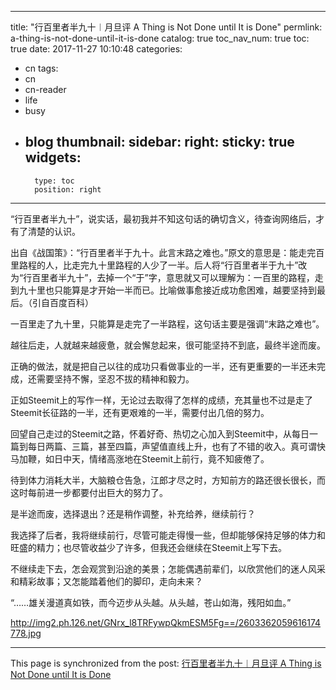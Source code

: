 
---
title: "行百里者半九十︱月旦评 A Thing is Not Done until It is Done"
permlink: a-thing-is-not-done-until-it-is-done
catalog: true
toc_nav_num: true
toc: true
date: 2017-11-27 10:10:48
categories:
- cn
tags:
- cn
- cn-reader
- life
- busy
- blog
thumbnail: 
sidebar:
    right:
        sticky: true
widgets:
    -
        type: toc
        position: right
---


“行百里者半九十”，说实话，最初我并不知这句话的确切含义，待查询网络后，才有了清楚的认识。

出自《战国策》：“行百里者半于九十。此言末路之难也。”原文的意思是：能走完百里路程的人，比走完九十里路程的人少了一半。后人将“行百里者半于九十”改为“行百里者半九十”，去掉一个“于”字，意思就又可以理解为：一百里的路程，走到九十里也只能算是才开始一半而已。比喻做事愈接近成功愈困难，越要坚持到最后。（引自百度百科）

一百里走了九十里，只能算是走完了一半路程，这句话主要是强调“末路之难也”。

越往后走，人就越来越疲惫，就会懈怠起来，很可能坚持不到底，最终半途而废。

正确的做法，就是把自己以往的成功只看做事业的一半，还有更重要的一半还未完成，还需要坚持不懈，坚忍不拔的精神和毅力。

正如Steemit上的写作一样，无论过去取得了怎样的成绩，充其量也不过是走了Steemit长征路的一半，还有更艰难的一半，需要付出几倍的努力。

回望自己走过的Steemit之路，怀着好奇、热切之心加入到Steemit中，从每日一篇到每日两篇、三篇，甚至四篇，声望值直线上升，也有了不错的收入。真可谓快马加鞭，如日中天，情绪高涨地在Steemit上前行，竟不知疲倦了。

待到体力消耗大半，大脑粮仓告急，江郎才尽之时，方知前方的路还很长很长，而这时每前进一步都要付出巨大的努力了。

是半途而废，选择退出？还是稍作调整，补充给养，继续前行？

我选择了后者，我将继续前行，尽管可能走得慢一些，但却能够保持足够的体力和旺盛的精力；也尽管收益少了许多，但我还会继续在Steemit上写下去。

不继续走下去，怎会观赏到沿途的美景；怎能偶遇前辈们，以欣赏他们的迷人风采和精彩故事；又怎能踏着他们的脚印，走向未来？

“……雄关漫道真如铁，而今迈步从头越。从头越，苍山如海，残阳如血。”

http://img2.ph.126.net/GNrx_l8TRFywpQkmESM5Fg==/2603362059616174778.jpg

- - -

This page is synchronized from the post: [行百里者半九十︱月旦评 A Thing is Not Done until It is Done](https://steemit.com/@bring/a-thing-is-not-done-until-it-is-done)
